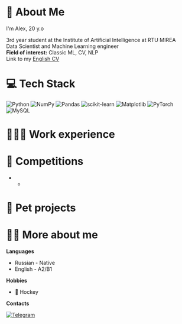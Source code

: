# 💫 About Me
I'm Alex, 20 y.o

3rd year student at the Institute of Artificial Intelligence at RTU MIREA
<br> Data Scientist and Machine Learning engineer
<br> **Field of ​​interest:** Classic ML, CV, NLP
<br> Link to my [English CV]()

# 💻 Tech Stack
![Python](https://img.shields.io/badge/python-3670A0?style=for-the-badge&logo=python&logoColor=ffdd54) ![NumPy](https://img.shields.io/badge/numpy-%23013243.svg?style=for-the-badge&logo=numpy&logoColor=white) ![Pandas](https://img.shields.io/badge/pandas-%23150458.svg?style=for-the-badge&logo=pandas&logoColor=white) ![scikit-learn](https://img.shields.io/badge/scikit--learn-%23F7931E.svg?style=for-the-badge&logo=scikit-learn&logoColor=white) ![Matplotlib](https://img.shields.io/badge/Matplotlib-%23ffffff.svg?style=for-the-badge&logo=Matplotlib&logoColor=black) ![PyTorch](https://img.shields.io/badge/PyTorch-%23EE4C2C.svg?style=for-the-badge&logo=PyTorch&logoColor=white) ![MySQL](https://img.shields.io/badge/mysql-%2300000f.svg?style=for-the-badge&logo=mysql&logoColor=white)

# 👨🏼‍💻 Work experience

# 🎯 Competitions
* -
  
# 🐾 Pet projects

# 🧑🏻 More about me

**Languages**
* Russian - Native
* English - A2/B1

**Hobbies**
* 🏒 Hockey

**Contacts**

[![Telegram](https://img.shields.io/badge/Telegram-2CA5E0?style=flat-squeare&logo=telegram&logoColor=white)](https://t.me/mrayayaya)

